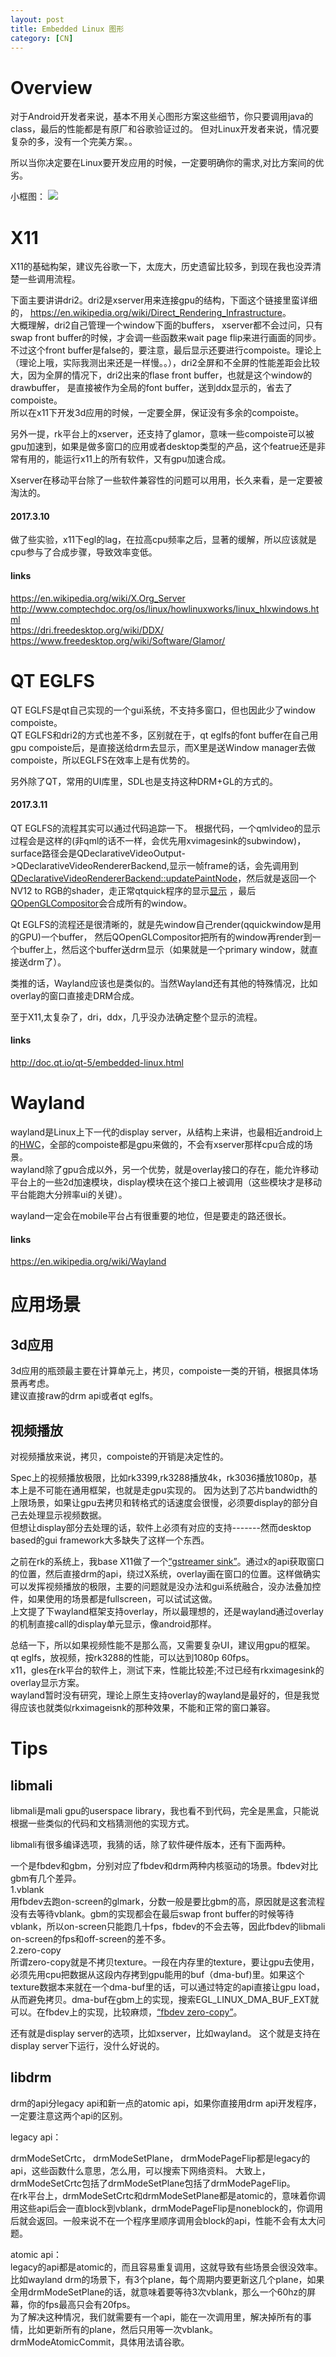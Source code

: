 ```yaml
---
layout: post
title: Embedded Linux 图形 
category: [CN]
---
```


# Overview

对于Android开发者来说，基本不用关心图形方案这些细节，你只要调用java的class，最后的性能都是有原厂和谷歌验证过的。
但对Linux开发者来说，情况要复杂的多，没有一个完美方案。。

所以当你决定要在Linux要开发应用的时候，一定要明确你的需求,对比方案间的优劣。

小框图：
![](https://github.com/wzyy2/wzyy2.github.io/raw/master/images/graphics.png)

# X11

X11的基础构架，建议先谷歌一下，太庞大，历史遗留比较多，到现在我也没弄清楚一些调用流程。  

下面主要讲讲dri2。dri2是xserver用来连接gpu的结构，下面这个链接里蛮详细的， <https://en.wikipedia.org/wiki/Direct_Rendering_Infrastructure>。  
大概理解，dri2自己管理一个window下面的buffers， xserver都不会过问，只有swap front buffer的时候，才会调一些函数来wait page flip来进行画面的同步。不过这个front buffer是false的，要注意，最后显示还要进行compoiste。理论上（理论上哦，实际我测出来还是一样慢。。），dri2全屏和不全屏的性能差距会比较大，因为全屏的情况下，dri2出来的flase front buffer，也就是这个window的drawbuffer， 是直接被作为全局的font buffer，送到ddx显示的，省去了compoiste。  
所以在x11下开发3d应用的时候，一定要全屏，保证没有多余的compoiste。     

另外一提，rk平台上的xserver，还支持了glamor，意味一些compoiste可以被gpu加速到，如果是做多窗口的应用或者desktop类型的产品，这个featrue还是非常有用的，能运行x11上的所有软件，又有gpu加速合成。   

Xserver在移动平台除了一些软件兼容性的问题可以用用，长久来看，是一定要被淘汰的。

#### 2017.3.10
做了些实验，x11下egl的lag，在拉高cpu频率之后，显著的缓解，所以应该就是cpu参与了合成步骤，导致效率变低。


#### links
<https://en.wikipedia.org/wiki/X.Org_Server>  
<http://www.comptechdoc.org/os/linux/howlinuxworks/linux_hlxwindows.html>  
<https://dri.freedesktop.org/wiki/DDX/>   
<https://www.freedesktop.org/wiki/Software/Glamor/>

# QT EGLFS
QT EGLFS是qt自己实现的一个gui系统，不支持多窗口，但也因此少了window compoiste。   
QT EGLFS和dri2的方式也差不多，区别就在于，qt eglfs的font buffer在自己用gpu compoiste后，是直接送给drm去显示，而X里是送Window manager去做compoiste，所以EGLFS在效率上是有优势的。

另外除了QT，常用的UI库里，SDL也是支持这种DRM+GL的方式的。

#### 2017.3.11

QT EGLFS的流程其实可以通过代码追踪一下。
根据代码，一个qmlvideo的显示过程会是这样的(非qml的话不一样，会优先用xvimagesink的subwindow)，surface路径会是QDeclarativeVideoOutput->QDeclarativeVideoRendererBackend,显示一帧frame的话，会先调用到
[QDeclarativeVideoRendererBackend::updatePaintNode](http://doc.qt.io/qt-5/qquickitem.html#updatePaintNode)，然后就是返回一个NV12 to RGB的shader，走正常qtquick程序的显示[显示](http://doc.qt.io/qt-5/qtquick-visualcanvas-scenegraph.html#scene-graph-and-rendering)
	，最后[QOpenGLCompositor](https://github.com/qt/qtbase/blob/6bceb4a8a9292ce9f062a38d6fe143460b54370e/src/platformsupport/platformcompositor/qopenglcompositor.cpp)会合成所有的window。   

Qt EGLFS的流程还是很清晰的，就是先window自己render(qquickwindow是用的GPU)一个buffer， 然后QOpenGLCompositor把所有的window再render到一个buffer上，然后这个buffer送drm显示（如果就是一个primary window，就直接送drm了）。

类推的话，Wayland应该也是类似的。当然Wayland还有其他的特殊情况，比如overlay的窗口直接走DRM合成。

至于X11,太复杂了，dri，ddx，几乎没办法确定整个显示的流程。


#### links
<http://doc.qt.io/qt-5/embedded-linux.html>

# Wayland

wayland是Linux上下一代的display server，从结构上来讲，也最相近android上的[HWC](http://dragon.leanote.com/post/Android%E5%9B%BE%E5%BD%A2%E7%B3%BB%E7%BB%9F-II-%E6%9E%B6%E6%9E%84)，全部的compoiste都是gpu来做的，不会有xserver那样cpu合成的场景。    
wayland除了gpu合成以外，另一个优势，就是overlay接口的存在，能允许移动平台上的一些2d加速模块，display模块在这个接口上被调用（这些模块才是移动平台能跑大分辨率ui的关键）。

wayland一定会在mobile平台占有很重要的地位，但是要走的路还很长。


#### links
 <https://en.wikipedia.org/wiki/Wayland>

# 应用场景

## 3d应用

3d应用的瓶颈最主要在计算单元上，拷贝，compoiste一类的开销，根据具体场景再考虑。  
建议直接raw的drm api或者qt eglfs。

## 视频播放

对视频播放来说，拷贝，compoiste的开销是决定性的。

Spec上的视频播放极限，比如rk3399,rk3288播放4k，rk3036播放1080p，基本上是不可能在通用框架，也就是走gpu实现的。
因为达到了芯片bandwidth的上限场景，如果让gpu去拷贝和转格式的话速度会很慢，必须要display的部分自己去处理显示视频数据。  
但想让display部分去处理的话，软件上必须有对应的支持-------然而desktop based的gui framework大多缺失了这样一个东西。

之前在rk的系统上，我base X11做了一个[“gstreamer sink”](https://github.com/rockchip-linux/gstreamer-rockchip/tree/master/gst/rksink/rkximage)。通过x的api获取窗口的位置，然后直接drm的api，绕过X系统，overlay画在窗口的位置。这样做确实可以发挥视频播放的极限，主要的问题就是没办法和gui系统融合，没办法叠加控件，如果使用的场景都是fullscreen，可以试试这做。  
上文提了下wayland框架支持overlay，所以最理想的，还是wayland通过overlay的机制直接call的display单元显示，像android那样。

总结一下，所以如果视频性能不是那么高，又需要复杂UI，建议用gpu的框架。   
qt eglfs，放视频，按rk3288的性能，可以达到1080p 60fps。  
x11，gles在rk平台的软件上，测试下来，性能比较差;不过已经有rkximagesink的overlay显示方案。  
wayland暂时没有研究，理论上原生支持overlay的wayland是最好的，但是我觉得应该也就类似rkximageisnk的那种效果，不能和正常的窗口兼容。

# Tips

## libmali
libmali是mali gpu的userspace library，我也看不到代码，完全是黑盒，只能说根据一些类似的代码和文档猜测他的实现方式。

libmali有很多编译选项，我猜的话，除了软件硬件版本，还有下面两种。

一个是fbdev和gbm，分别对应了fbdev和drm两种内核驱动的场景。fbdev对比gbm有几个差异。  
1.vblank   
用fbdev去跑on-screen的glmark，分数一般是要比gbm的高，原因就是这套流程没有去等待vblank。gbm的实现都会在最后swap front buffer的时候等待vblank，所以on-screen只能跑几十fps，fbdev的不会去等，因此fbdev的libmali on-screen的fps和off-screen的差不多。  
2.zero-copy  
所谓zero-copy就是不拷贝texture。一段在内存里的texture，要让gpu去使用，必须先用cpu把数据从这段内存拷到gpu能用的buf（dma-buf)里。如果这个texture数据本来就在一个dma-buf里的话，可以通过特定的api直接让gpu load，从而避免拷贝。dma-buf在gbm上的实现，搜索EGL_LINUX_DMA_BUF_EXT就可以。在fbdev上的实现，比较麻烦，[“fbdev zero-copy”](https://community.arm.com/graphics/b/blog/posts/improving-arm-mali-drivers-on-fbdev)。

还有就是display server的选项，比如xserver，比如wayland。
这个就是支持在display server下运行，没什么好说的。

## libdrm

drm的api分legacy api和新一点的atomic api，如果你直接用drm api开发程序，一定要注意这两个api的区别。

legacy api：  

drmModeSetCrtc， drmModeSetPlane， drmModePageFlip都是legacy的api，这些函数什么意思，怎么用，可以搜索下网络资料。
大致上，drmModeSetCrtc包括了drmModeSetPlane包括了drmModePageFlip。  
在rk平台上，drmModeSetCrtc和drmModeSetPlane都是atomic的，意味着你调用这些api后会一直block到vblank，drmModePageFlip是noneblock的，你调用后就会返回。一般来说不在一个程序里顺序调用会block的api，性能不会有太大问题。


atomic api：  
legacy的api都是atomic的，而且容易重复调用，这就导致有些场景会很没效率。  
比如wayland drm的场景下，有3个plane，每个周期内要更新这几个plane，如果全用drmModeSetPlane的话，就意味着要等待3次vblank，那么一个60hz的屏幕，你的fps最高只会有20fps。  
为了解决这种情况，我们就需要有一个api，能在一次调用里，解决掉所有的事情，比如更新所有的plane，然后只用等一次vblank。   
drmModeAtomicCommit，具体用法请谷歌。
